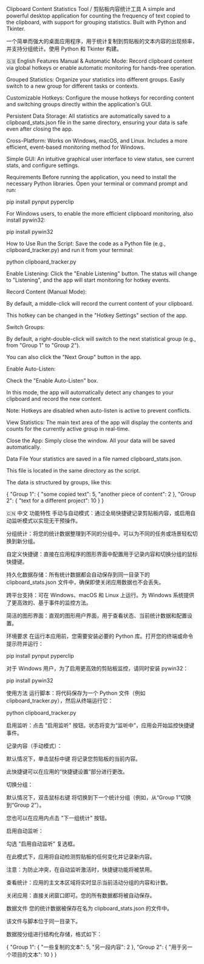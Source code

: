 Clipboard Content Statistics Tool / 剪贴板内容统计工具
A simple and powerful desktop application for counting the frequency of text copied to the clipboard, with support for grouping statistics. Built with Python and Tkinter.

一个简单而强大的桌面应用程序，用于统计复制到剪贴板的文本内容的出现频率，并支持分组统计。使用 Python 和 Tkinter 构建。

🇬🇧 English
Features
Manual & Automatic Mode: Record clipboard content via global hotkeys or enable automatic monitoring for hands-free operation.

Grouped Statistics: Organize your statistics into different groups. Easily switch to a new group for different tasks or contexts.

Customizable Hotkeys: Configure the mouse hotkeys for recording content and switching groups directly within the application's GUI.

Persistent Data Storage: All statistics are automatically saved to a clipboard_stats.json file in the same directory, ensuring your data is safe even after closing the app.

Cross-Platform: Works on Windows, macOS, and Linux. Includes a more efficient, event-based monitoring method for Windows.

Simple GUI: An intuitive graphical user interface to view status, see current stats, and configure settings.

Requirements
Before running the application, you need to install the necessary Python libraries. Open your terminal or command prompt and run:

pip install pynput pyperclip

For Windows users, to enable the more efficient clipboard monitoring, also install pywin32:

pip install pywin32

How to Use
Run the Script: Save the code as a Python file (e.g., clipboard_tracker.py) and run it from your terminal:

python clipboard_tracker.py

Enable Listening: Click the "Enable Listening" button. The status will change to "Listening", and the app will start monitoring for hotkey events.

Record Content (Manual Mode):

By default, a middle-click will record the current content of your clipboard.

This hotkey can be changed in the "Hotkey Settings" section of the app.

Switch Groups:

By default, a right-double-click will switch to the next statistical group (e.g., from "Group 1" to "Group 2").

You can also click the "Next Group" button in the app.

Enable Auto-Listen:

Check the "Enable Auto-Listen" box.

In this mode, the app will automatically detect any changes to your clipboard and record the new content.

Note: Hotkeys are disabled when auto-listen is active to prevent conflicts.

View Statistics: The main text area of the app will display the contents and counts for the currently active group in real-time.

Close the App: Simply close the window. All your data will be saved automatically.

Data File
Your statistics are saved in a file named clipboard_stats.json.

This file is located in the same directory as the script.

The data is structured by groups, like this:

{
  "Group 1": {
    "some copied text": 5,
    "another piece of content": 2
  },
  "Group 2": {
    "text for a different project": 10
  }
}

🇨🇳 中文
功能特性
手动与自动模式：通过全局快捷键记录剪贴板内容，或启用自动监听模式以实现无干预操作。

分组统计：将您的统计数据整理到不同的分组中。可以为不同的任务或场景轻松切换到新分组。

自定义快捷键：直接在应用程序的图形界面中配置用于记录内容和切换分组的鼠标快捷键。

持久化数据存储：所有统计数据都会自动保存到同一目录下的 clipboard_stats.json 文件中，确保即使关闭应用数据也不会丢失。

跨平台支持：可在 Windows、macOS 和 Linux 上运行。为 Windows 系统提供了更高效的、基于事件的监控方法。

简洁的图形界面：直观的图形用户界面，用于查看状态、当前统计数据和配置设置。

环境要求
在运行本应用前，您需要安装必要的 Python 库。打开您的终端或命令提示符并运行：

pip install pynput pyperclip

对于 Windows 用户，为了启用更高效的剪贴板监控，请同时安装 pywin32：

pip install pywin32

使用方法
运行脚本：将代码保存为一个 Python 文件（例如 clipboard_tracker.py），然后从终端运行它：

python clipboard_tracker.py

启用监听：点击 "启用监听" 按钮。状态将变为“监听中”，应用会开始监控快捷键事件。

记录内容（手动模式）：

默认情况下，单击鼠标中键 将记录您剪贴板的当前内容。

此快捷键可以在应用的“快捷键设置”部分进行更改。

切换分组：

默认情况下，双击鼠标右键 将切换到下一个统计分组（例如，从“Group 1”切换到“Group 2”）。

您也可以在应用内点击 "下一组统计" 按钮。

启用自动监听：

勾选 "启用自动监听" 复选框。

在此模式下，应用将自动检测剪贴板的任何变化并记录新内容。

注意：为防止冲突，在自动监听激活时，快捷键功能将被禁用。

查看统计：应用的主文本区域将实时显示当前活动分组的内容和计数。

关闭应用：直接关闭窗口即可。您的所有数据都将被自动保存。

数据文件
您的统计数据被保存在名为 clipboard_stats.json 的文件中。

该文件与脚本位于同一目录下。

数据按分组进行结构化存储，格式如下：

{
  "Group 1": {
    "一些复制的文本": 5,
    "另一段内容": 2
  },
  "Group 2": {
    "用于另一个项目的文本": 10
  }
}
